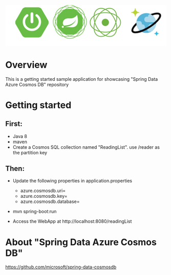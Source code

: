 ![](logo.png)
# Overview
This is a getting started sample application for showcasing "Spring Data Azure Cosmos DB" repository

# Getting started

## First:
 * Java 8
 * maven
 * Create a Cosmos SQL collection named "ReadingList". use /reader as the partition key

## Then:
* Update the following properties in application.properties 
  - azure.cosmosdb.uri=
  - azure.cosmosdb.key=
  - azure.cosmosdb.database=

* mvn spring-boot:run 
* Access the WebApp at http://localhost:8080/readingList

# About "Spring Data Azure Cosmos DB" 
 https://github.com/microsoft/spring-data-cosmosdb
